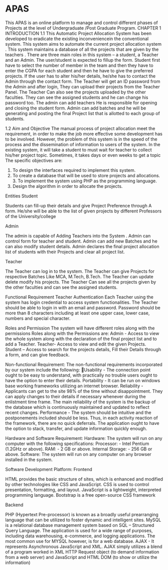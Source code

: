 # APAS
This APAS is an online platform to manage and control different phases of Projects at the level of Undergraduate /Post Graduate Program. 
CHAPTER 1 INTRODUCTION
1.1 
This Automatic Project Allocation System has been developed to eradicate the existing inconveniencein the conventional system. This system aims to automate the current project allocation system . This system maintains a database of all the projects that are given by the teachers .
There are three main roles in this system – a student, a Teacher and an Admin.
The user/student is expected to fillup the form. Student first have to select the number of member in the team and then they have to enter the CGPA for each student and then he have to give the preferred projects. If the user has to alter his/her details, he/she has to contact the Admin through the contact form.
The Teacher will get an ID password from the Admin and after login, They can upload their projects from the Teacher Panel. The Teacher Can also see the projects uploaded by the other faculties. They can see the assigned students and he can change his password too.
The admin can add teachers He is responsible for opening and closing the student form. Admin can add batches and he will be generating and posting the final Project list that is allotted to each group of students.


1.2 Aim and Objective
The manual process of project allocation meet the requirement, in order to make the job more effective some development has to be involved. However, the problem of this system is in the speed of the process and the dissemination of information to users of the system. In the existing system, it will take a student to must wait for teacher to collect his/her project topic. Sometimes, it takes days or even weeks to get a topic
The specific objectives are:
1. To design the interfaces required to implement this system.
2. To create a database that will be used to store projects and allocations. 3. To implement the system using PHP as the programming language.
4. Design the algorithm in order to allocate the projects.


Entities
Student

Students can fill-up their details and give Project Preference through A form. He/she will be able to the list of given projects by different Professors of the University/college

Admin

The admin is capable of Adding Teachers into the System .  Admin can control form for teacher and student. Admin can add new Batches and he can also modify student details. Admin declares the final project allocation list of students with their Projects and clear all project list.

Teacher

The Teacher can log in to the system. The Teacher can give Projects for respective Batches Like MCA, M.Tech, B.Tech. The Teacher can update delete modify his projects. The Teacher Can see all the projects given by the other faculties and can see the assigned students.


Functional Requirement
Teacher Authentication
Each Teacher using the system has login credential to access system functionalities.
The Teacher should be able to login in with an email and password.
Password should be more than 8 characters including at least one upper case, lower case, numbers and special character.

Roles and Permission
The system will have different roles along with the permissions
Roles along with the Permissions are:
Admin - Access to view the whole system along with the declaration of the final project list and to add a Teacher.
Teacher- Access to view and edit the given Projects.
Student – Access to search for the projects details, Fill their Details through a form, and can give feedback.



Non-functional Requirement:
The non-functional requirements incorporated by our system include the following:
Usability - The connection point ought to be easy to understand, with practically no trouble users ought to have the option to enter their details.
Portability - It can be run on windows base working frameworks utilizing an internet browser.
Reliability - Applicants can get to the site 98% of the time without disappointment. They can apply changes to their details if necessary whenever during the enlistment time frame. The main reliability of the system is the backup of the database which is continuously maintained and updated to reflect recent changes.
Performance - The system should be intuitive and the postponements included should be less. Thus, in each activity reaction of the framework, there are no quick deferrals. The application ought to have the option to stack, transfer, and update information quickly enough.


Hardware and Software Requirement:
Hardware: The system will run on any computer with the following specifications:
Processor: - Intel Pentium (1.2GHz or above).
RAM: - 2 GB or above.
Internal Storage: - 256 GB or above.
Software: The system will run on any computer on any browser installed in the system.


Software Development Platform:
Frontend

HTML provides the basic structure of sites, which is enhanced and modified by other technologies like CSS and JavaScript.
CSS is used to control presentation, formatting, and layout.
JavaScript is a lightweight, interpreted programming language.
Bootstrap is a free open-source CSS framework 

Backend

PHP (Hypertext Pre-processor) is known as a broadly useful prearranging language that can be utilized to foster dynamic and intelligent sites.
MySQL is a relational database management system based on SQL – Structured Query Language. The application is used for a wide range of purposes, including data warehousing, e-commerce, and logging applications. The most common use for MYSQL however, is for a web database.
AJAX - It represents Asynchronous JavaScript and XML. AJAX simply utilizes a blend of a program worked in XML HTTP Request object (to demand information from a web server) and JavaScript and HTML DOM (to show or utilize the information)

